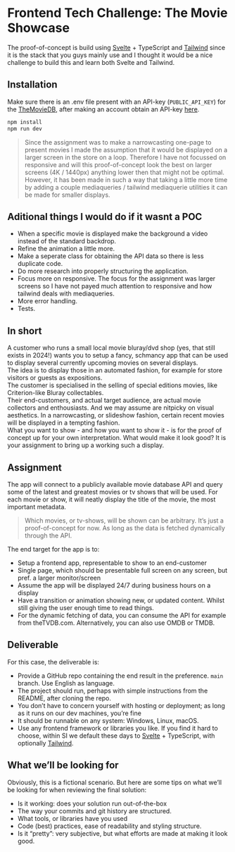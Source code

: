 # Frontend Tech Challenge: The Movie Showcase

The proof-of-concept is build using [Svelte](https://svelte.dev) + TypeScript and [Tailwind](https://tailwindcss.com) since it is the stack that you guys mainly use and I thought it would be a nice challenge to build this and learn both Svelte and Tailwind.

## Installation

Make sure there is an .env file present with an API-key (`PUBLIC_API_KEY`) for the [TheMovieDB](https://www.themoviedb.org), after making an account obtain an API-key [here](https://www.themoviedb.org/settings/api). 

```bash
npm install
npm run dev
```

> Since the assignment was to make a narrowcasting one-page to present movies I made the assumption that it would be displayed on a larger screen in the store on a loop. Therefore I have not focussed on responsive and will this proof-of-concept look the best on larger screens (4K / 1440px) anything lower then that might not be optimal. 
> However, it has been made in such a way that taking a little more time by adding a couple mediaqueries / tailwind mediaquerie utilities it can be made for smaller displays.

## Aditional things I would do if it wasnt a POC

  *  When a specific movie is displayed make the background a video instead of the standard backdrop. 
  *  Refine the animation a little more. 
  *  Make a seperate class for obtaining the API data so there is less duplicate code. 
  *  Do more research into properly structuring the application. 
  *  Focus more on responsive. The focus for the assignment was larger screens so I have not payed much attention to responsive and how tailwind deals with mediaqueries. 
  *  More error handling.
  *  Tests.

## In short

A customer who runs a small local movie bluray/dvd shop (yes, that still exists in 2024!) wants you to setup a fancy, schmancy app that can be used to display several currently upcoming movies on several displays. <br/>
The idea is to display those in an automated fashion, for example for store visitors or guests as expositions. <br/>
The customer is specialised in the selling of special editions movies, like Criterion-like Bluray collectables. <br/> 
Their end-customers, and actual target audience, are actual movie collectors and enthousiasts. And we may assume are nitpicky on visual aesthetics. In a narrowcasting, or slideshow fashion, certain recent movies will be displayed in a tempting fashion. <br/> 
What you want to show - and how you want to show it - is for the proof of concept up for your own interpretation. What would make it look good? It is your assignment to bring up a working such a display. 

## Assignment

The app will connect to a publicly available movie database API and query some of the latest and greatest movies or tv shows that will be used. For each movie or show, it will neatly display the title of the movie, the most important metadata.

> Which movies, or tv-shows, will be shown can be arbitrary. It’s just a proof-of-concept for now. 
> As long as the data is fetched dynamically through the API.

The end target for the app is to:
  *  Setup a frontend app,  representable to show to an end-customer
  *  Single page, which should be presentable full screen on any screen, but pref. a larger monitor/screen
  *  Assume the app will be displayed 24/7 during business hours on a display
  *  Have a transition or animation showing new, or updated content. Whilst still giving the user enough time to read things.
  *  For the dynamic fetching of data, you can consume the API for example from theTVDB.com. Alternatively, you can also use OMDB or TMDB.

## Deliverable 

For this case, the deliverable is:
  *  Provide a GitHub repo containing the end result in the preference. `main` branch. Use English as language.
  *  The project should run, perhaps with simple instructions from the README, after cloning the repo.
  *  You don’t have to concern yourself with hosting or deployment; as long as it runs on our dev machines, you’re fine
  *  It should be runnable on any system: Windows, Linux, macOS.
  *  Use any frontend framework or libraries you like. If you find it hard to choose, within SI we default these days to [Svelte](https://svelte.dev) + TypeScript, with optionally [Tailwind](https://tailwindcss.com).

## What we’ll be looking for

Obviously, this is a fictional scenario. But here are some tips on what we’ll be looking for when reviewing the final solution:
  *  Is it working: does your solution run out-of-the-box
  *  The way your commits and git history are structured. 
  *  What tools, or libraries have you used
  *  Code (best) practices, ease of readability and styling structure.
  *  Is it “pretty”: very subjective, but what efforts are made at making it look good. 